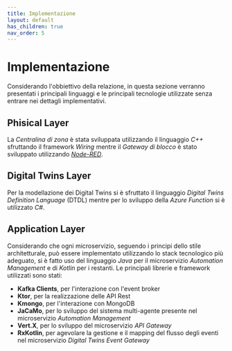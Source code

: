 ```yaml
---
title: Implementazione
layout: default
has_children: true
nav_order: 5
---
```

# Implementazione

Considerando l'obbiettivo della relazione, in questa sezione verranno presentati i principali linguaggi e le principali tecnologie utilizzate senza entrare nei dettagli implementativi. 

## Phisical Layer

La *Centralina di zona* è stata sviluppata utilizzando il linguaggio *C++* sfruttando il framework *Wiring* mentre il *Gateway di blocco* è stato sviluppato utilizzando [*Node-RED*](https://nodered.org/). 

## Digital Twins Layer 

Per la modellazione dei Digital Twins si è sfruttato il linguaggio *Digital Twins Definition Language* (DTDL) mentre per lo sviluppo della *Azure Function* si è utilizzato *C#*.

## Application Layer 

Considerando che ogni microservizio, seguendo i principi dello stile architetturale, può essere implementato utilizzando lo stack tecnologico più adeguato, si è fatto uso del linguaggio *Java* per il microservizio *Automation Management* e di *Kotlin* per i restanti. 
Le principali librerie e framework utilizzati sono stati: 

+ **Kafka Clients**, per l'interazione con l'event broker
+ **Ktor**, per la realizzazione delle API Rest
+ **Kmongo**, per l'interazione con MongoDB
+ **JaCaMo**, per lo sviluppo del sistema multi-agente presente nel microservizio *Automation Management*
+ **Vert.X**, per lo sviluppo del microservizio *API Gateway*
+ **RxKotlin**, per agevolare la gestione e il mapping del flusso degli eventi nel microservizio *Digital Twins Event Gateway*
